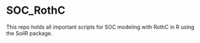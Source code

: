 # SOC_RothC
This repo holds all important scripts for SOC modeling with RothC in R using the SoilR package.
